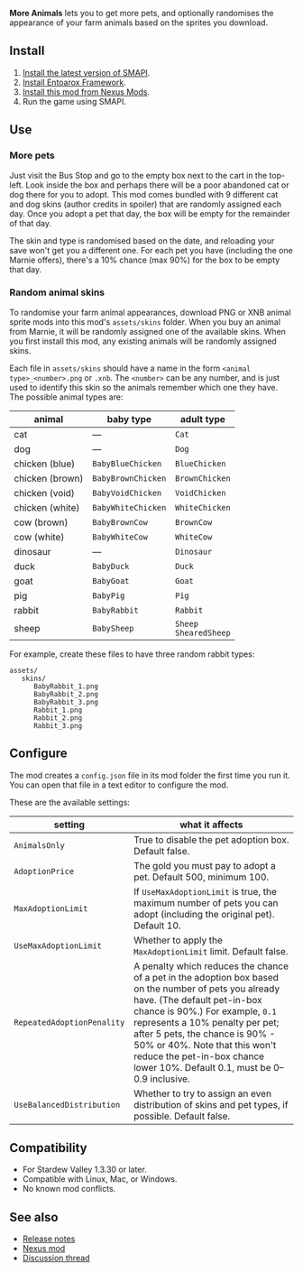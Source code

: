 **More Animals** lets you to get more pets, and optionally randomises the appearance of your farm
animals based on the sprites you download.

## Install
1. [Install the latest version of SMAPI](https://smapi.io).
2. [Install Entoarox Framework](https://www.nexusmods.com/stardewvalley/mods/2269).
3. [Install this mod from Nexus Mods](https://www.nexusmods.com/stardewvalley/mods/2274).
4. Run the game using SMAPI.

## Use
### More pets
Just visit the Bus Stop and go to the empty box next to the cart in the top-left.
Look inside the box and perhaps there will be a poor abandoned cat or dog there for you to adopt.
This mod comes bundled with 9 different cat and dog skins (author credits in spoiler) that are
randomly assigned each day. Once you adopt a pet that day, the box will be empty for the remainder
of that day.

The skin and type is randomised based on the date, and reloading your save won't get you a
different one. For each pet you have (including the one Marnie offers), there's a 10% chance (max
90%) for the box to be empty that day.

### Random animal skins
To randomise your farm animal appearances, download PNG or XNB animal sprite mods into this mod's
`assets/skins` folder. When you buy an animal from Marnie, it will be randomly assigned one of the
available skins. When you first install this mod, any existing animals will be randomly assigned
skins.

Each file in `assets/skins` should have a name in the form `<animal type>_<number>.png` or `.xnb`.
The `<number>` can be any number, and is just used to identify this skin so the animals remember
which one they have. The possible animal types are:

animal          | baby type          | adult type
--------------- | ------------------ | ----------
cat             | —                  | `Cat`
dog             | —                  | `Dog`
chicken (blue)  | `BabyBlueChicken`  | `BlueChicken`
chicken (brown) | `BabyBrownChicken` | `BrownChicken`
chicken (void)  | `BabyVoidChicken`  | `VoidChicken`
chicken (white) | `BabyWhiteChicken` | `WhiteChicken`
cow (brown)     | `BabyBrownCow`     | `BrownCow`
cow (white)     | `BabyWhiteCow`     | `WhiteCow`
dinosaur        | —                  | `Dinosaur`
duck            | `BabyDuck`         | `Duck`
goat            | `BabyGoat`         | `Goat`
pig             | `BabyPig`          | `Pig`
rabbit          | `BabyRabbit`       | `Rabbit`
sheep           | `BabySheep`        | `Sheep`<br />`ShearedSheep`

For example, create these files to have three random rabbit types:
```
assets/
   skins/
      BabyRabbit_1.png
      BabyRabbit_2.png
      BabyRabbit_3.png
      Rabbit_1.png
      Rabbit_2.png
      Rabbit_3.png
```

## Configure
The mod creates a `config.json` file in its mod folder the first time you run it. You can open that
file in a text editor to configure the mod.

These are the available settings:

setting                    | what it affects
-------------------------- | -------------------
`AnimalsOnly`              | True to disable the pet adoption box. Default false.
`AdoptionPrice`            | The gold you must pay to adopt a pet. Default 500, minimum 100.
`MaxAdoptionLimit`         | If `UseMaxAdoptionLimit` is true, the maximum number of pets you can adopt (including the original pet). Default 10.
`UseMaxAdoptionLimit`      | Whether to apply the `MaxAdoptionLimit` limit. Default false.
`RepeatedAdoptionPenality` | A penalty which reduces the chance of a pet in the adoption box based on the number of pets you already have. (The default pet-in-box chance is 90%.) For example, `0.1` represents a 10% penalty per pet; after 5 pets, the chance is 90% - 50% or 40%. Note that this won't reduce the pet-in-box chance lower 10%. Default 0.1, must be 0–0.9 inclusive.
`UseBalancedDistribution`  | Whether to try to assign an even distribution of skins and pet types, if possible. Default false.

## Compatibility
* For Stardew Valley 1.3.30 or later.
* Compatible with Linux, Mac, or Windows.
* No known mod conflicts.

## See also
* [Release notes](RELEASE-NOTES.md)
* [Nexus mod](http://www.nexusmods.com/stardewvalley/mods/2274)
* [Discussion thread](https://community.playstarbound.com/threads/smapi-more-animals.125946/)

